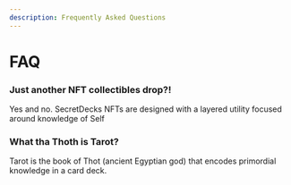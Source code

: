 ```yaml
---
description: Frequently Asked Questions
---
```


# FAQ

### **Just another NFT collectibles drop?!**

Yes and no. SecretDecks NFTs are designed with a layered utility focused around knowledge of Self

### **What tha Thoth is Tarot?**

Tarot is the book of Thot (ancient Egyptian god) that encodes primordial knowledge in a card deck.
